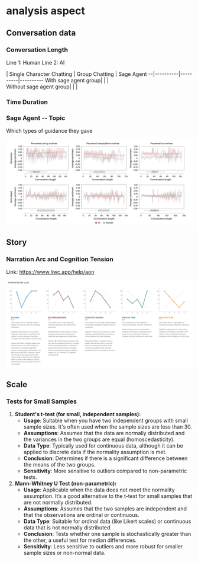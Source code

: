 # analysis aspect

## Conversation data


### Conversation Length
 Line 1: Human
 Line 2: AI

| Single Character Chatting | Group Chatting | Sage Agent 
--|----------|----------|----------
With sage agent group|  |  |  
Without sage agent group|  |  |  



### Time Duration



### Sage Agent -- Topic

Which types of guidance they gave

![conversation](./conversation.png)



## Story

### Narration Arc and Cognition Tension

Link: https://www.liwc.app/help/aon

![narrative](./narrative.png)





## Scale

### Tests for Small Samples

1. **Student's t-test (for small, independent samples):**
   - **Usage**: Suitable when you have two independent groups with small sample sizes. It's often used when the sample sizes are less than 30.
   - **Assumptions**: Assumes that the data are normally distributed and the variances in the two groups are equal (homoscedasticity).
   - **Data Type**: Typically used for continuous data, although it can be applied to discrete data if the normality assumption is met.
   - **Conclusion**: Determines if there is a significant difference between the means of the two groups.
   - **Sensitivity**: More sensitive to outliers compared to non-parametric tests.
2. **Mann-Whitney U Test (non-parametric):**
   - **Usage**: Applicable when the data does not meet the normality assumption. It’s a good alternative to the t-test for small samples that are not normally distributed.
   - **Assumptions**: Assumes that the two samples are independent and that the observations are ordinal or continuous.
   - **Data Type**: Suitable for ordinal data (like Likert scales) or continuous data that is not normally distributed.
   - **Conclusion**: Tests whether one sample is stochastically greater than the other, a useful test for median differences.
   - **Sensitivity**: Less sensitive to outliers and more robust for smaller sample sizes or non-normal data.

